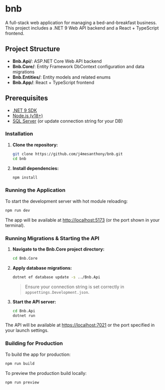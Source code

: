 # bnb

A full-stack web application for managing a bed-and-breakfast business. This project includes a .NET 9 Web API backend and a React + TypeScript frontend.

## Project Structure

- **Bnb.Api/**: ASP.NET Core Web API backend
- **Bnb.Core/**: Entity Framework DbContext configuration and data migrations
- **Bnb.Entities/**: Entity models and related enums
- **Bnb.App/**: React + TypeScript frontend

## Prerequisites

- [.NET 9 SDK](https://dotnet.microsoft.com/download)
- [Node.js (v18+)](https://nodejs.org/)
- [SQL Server](https://www.microsoft.com/en-us/sql-server/sql-server-downloads) (or update connection string for your DB)

### Installation

1. **Clone the repository:**

   ```sh
   git clone https://github.com/j4mesanthony/bnb.git
   cd bnb
   ```

2. **Install dependencies:**
   ```sh
   npm install
   ```

### Running the Application

To start the development server with hot module reloading:

```sh
npm run dev
```

The app will be available at [http://localhost:5173](http://localhost:5173) (or the port shown in your terminal).

### Running Migrations & Starting the API

1. **Navigate to the Bnb.Core project directory:**

   ```sh
   cd Bnb.Core
   ```

2. **Apply database migrations:**

   ```sh
   dotnet ef database update -s ../Bnb.Api
   ```

   > Ensure your connection string is set correctly in `appsettings.Development.json`.

3. **Start the API server:**

   ```sh
   cd Bnb.Api
   dotnet run
   ```

The API will be available at [https://localhost:7021](https://localhost:7021) or the port specified in your launch settings.

### Building for Production

To build the app for production:

```sh
npm run build
```

To preview the production build locally:

```sh
npm run preview
```

